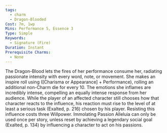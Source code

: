 ```yaml
---
tags:
  - charm
  - Dragon-Blooded
Cost: 7m, 1wp
Mins: Performance 5, Essence 3
Type: Simple
Keywords:
  - Signature (Fire)
Duration: Instant
Prerequisite Charms:
  - None
---
```

The Dragon-Blood lets the fires of her performance consume her, radiating passionate intensity with every word, note, or movement. She makes an inspire roll using ([Charisma or Appearance] + Performance), rolling an additional non-Charm die for every 10. The emotions she inflames are incredibly intense, compelling an equally intense response from her audience. While the player of an affected character still chooses how that character reacts to the influence, his reaction must rise to the level of at least a serious task (Exalted, p. 216) chosen by his player. Resisting this influence costs three Willpower. Immolating Passion Alleluia can only be used once per story, unless reset by achieving a legendary social goal (Exalted, p. 134) by influencing a character to act on his passions.